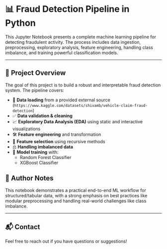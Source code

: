 # 📊 Fraud Detection Pipeline in Python

This Jupyter Notebook presents a complete machine learning pipeline for detecting fraudulent activity. The process includes data ingestion, preprocessing, exploratory analysis, feature engineering, handling class imbalance, and training powerful classification models.

---

## 🚀 Project Overview

The goal of this project is to build a robust and interpretable fraud detection system. The pipeline covers:

- 🔗 **Data loading** from a provided external source (`https://www.kaggle.com/datasets/shivamb/vehicle-claim-fraud-detection`)
- ✅ **Data validation & cleaning**
- 📈 **Exploratory Data Analysis (EDA)** using static and interactive visualizations
- 🛠️ **Feature engineering** and transformation
- 🧠 **Feature selection** using recursive methods
- ⚖️ **Handling imbalanced data**
- 🤖 **Model training** with:
  - Random Forest Classifier
  - XGBoost Classifier
## 🧠 Author Notes

This notebook demonstrates a practical end-to-end ML workflow for structured/tabular data, with a strong emphasis on best practices like modular preprocessing and handling real-world challenges like class imbalance.

---

## 📬 Contact

Feel free to reach out if you have questions or suggestions!
